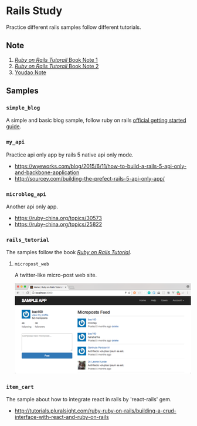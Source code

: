 # Rails Study

Practice different rails samples follow different tutorials.

## Note

1. [*Ruby on Rails Tutorail* Book Note 1](./note/ruby-on-rails-tutorial-note.md)
1. [*Ruby on Rails Tutorail* Book Note 2](./note/ruby-on-rails-tutorial-note-2.md)
1. [Youdao Note](http://note.youdao.com/share/?id=7e42bb0ae8c4c7a3f04cb941552cb711#/)

## Samples

### `simple_blog`

A simple and basic blog sample, follow ruby on rails [official getting started guide](http://guides.rubyonrails.org/getting_started.html).

### `my_api`

Practice api only app by rails 5 native api only mode.

- <https://wyeworks.com/blog/2015/6/11/how-to-build-a-rails-5-api-only-and-backbone-application>
- <http://sourcey.com/building-the-prefect-rails-5-api-only-app/>

### `microblog_api`

Another api only app.

- <https://ruby-china.org/topics/30573>
- <https://ruby-china.org/topics/25822>

### `rails_tutorial`

The samples follow the book [*Ruby on Rails Tutorial*](https://www.railstutorial.org/book).

1. `micropost_web`

   A twitter-like micro-post web site.

   ![](./note/art/1_simple_blog.png)

### `item_cart`

The sample about how to integrate react in rails by 'react-rails' gem.

- <http://tutorials.pluralsight.com/ruby-ruby-on-rails/building-a-crud-interface-with-react-and-ruby-on-rails>
